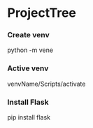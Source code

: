 # ProjectTree

### Create venv  
python -m vene <venvName>

### Active venv
venvName/Scripts/activate

### Install Flask
pip install flask

